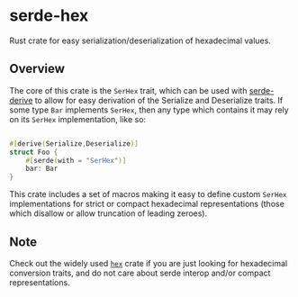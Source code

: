 # serde-hex
Rust crate for easy serialization/deserialization of hexadecimal values.

## Overview

The core of this crate is the `SerHex` trait, which can be used with
[serde-derive](https://crates.io/crates/serde_derive) to allow for easy
derivation of the Serialize and Deserialize traits.  If some type
`Bar` implements `SerHex`, then any type which contains it may
rely on its `SerHex` implementation, like so:

```rust

#[derive(Serialize,Deserialize)]
struct Foo {
    #[serde(with = "SerHex")]
    bar: Bar
}

```

This crate includes a set of macros making it easy to define custom `SerHex`
implementations for strict or compact hexadecimal representations (those which
disallow or allow truncation of leading zeroes).


## Note

Check out the widely used [`hex`](https://crates.io/crates/hex) crate if you are just 
looking for hexadecimal conversion traits, and do not care about serde interop and/or 
compact representations.



